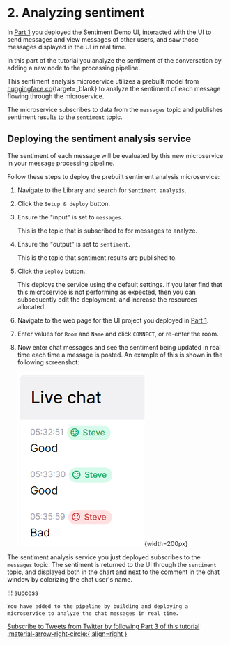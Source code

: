 # 2. Analyzing sentiment

In [Part 1](sentiment-demo-ui.md) you deployed the Sentiment Demo UI, interacted with the UI to send messages and view messages of other users, and saw those messages displayed in the UI in real time.

In this part of the tutorial you analyze the sentiment of the conversation by adding a new node to the processing pipeline. 

This sentiment analysis microservice utilizes a prebuilt model from [huggingface.co](https://huggingface.co/){target=_blank} to analyze the sentiment of each message flowing through the microservice.

The microservice subscribes to data from the `messages` topic and publishes sentiment results to the `sentiment` topic.

## Deploying the sentiment analysis service

The sentiment of each message will be evaluated by this new microservice in your message processing pipeline.

Follow these steps to deploy the prebuilt sentiment analysis microservice:

1. Navigate to the Library and search for `Sentiment analysis`.

2. Click the `Setup & deploy` button.

3. Ensure the "input" is set to `messages`. 

    This is the topic that is subscribed to for messages to analyze.

4. Ensure the "output" is set to `sentiment`. 

    This is the topic that sentiment results are published to.

5. Click the `Deploy` button. 

   This deploys the service using the default settings. If you later find that this microservice is not performing as expected, then you can subsequently edit the deployment, and increase the resources allocated.  

6. Navigate to the web page for the UI project you deployed in [Part 1](sentiment-demo-ui.md). 

7. Enter values for `Room` and `Name` and click `CONNECT`, or re-enter the room.

8. Now enter chat messages and see the sentiment being updated in real time each time a message is posted. An example of this is shown in the following screenshot:
    
    ![Positive and negative sentiment chats](../../images/tutorials/sentiment-analysis-media/image2.png){width=200px}

The sentiment analysis service you just deployed subscribes to the `messages` topic. The sentiment is returned to the UI through the `sentiment` topic, and displayed both in the chart and next to the comment in the chat window by colorizing the chat user's name.

!!! success 

	You have added to the pipeline by building and deploying a microservice to analyze the chat messages in real time.

[Subscribe to Tweets from Twitter by following Part 3 of this tutorial :material-arrow-right-circle:{ align=right }](twitter-data.md)